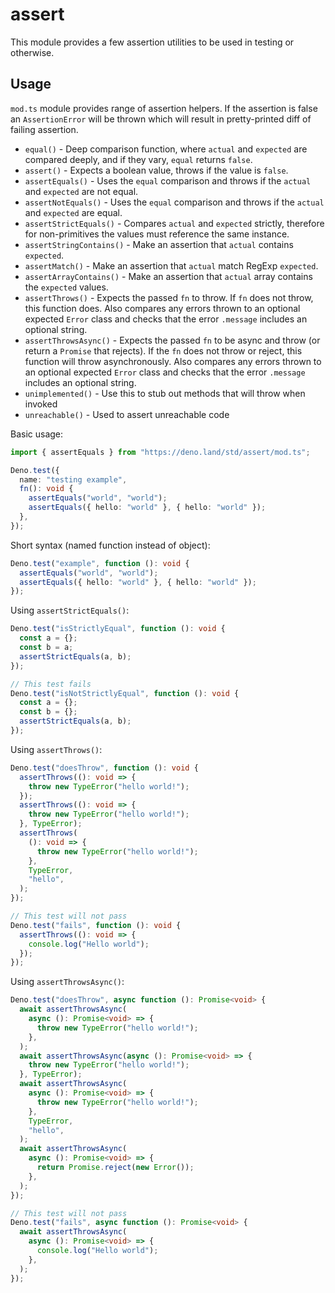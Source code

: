 # assert

This module provides a few assertion utilities to be used in testing or
otherwise.

## Usage

`mod.ts` module provides range of assertion helpers. If the assertion is false
an `AssertionError` will be thrown which will result in pretty-printed diff of
failing assertion.

- `equal()` - Deep comparison function, where `actual` and `expected` are
  compared deeply, and if they vary, `equal` returns `false`.
- `assert()` - Expects a boolean value, throws if the value is `false`.
- `assertEquals()` - Uses the `equal` comparison and throws if the `actual` and
  `expected` are not equal.
- `assertNotEquals()` - Uses the `equal` comparison and throws if the `actual`
  and `expected` are equal.
- `assertStrictEquals()` - Compares `actual` and `expected` strictly, therefore
  for non-primitives the values must reference the same instance.
- `assertStringContains()` - Make an assertion that `actual` contains
  `expected`.
- `assertMatch()` - Make an assertion that `actual` match RegExp `expected`.
- `assertArrayContains()` - Make an assertion that `actual` array contains the
  `expected` values.
- `assertThrows()` - Expects the passed `fn` to throw. If `fn` does not throw,
  this function does. Also compares any errors thrown to an optional expected
  `Error` class and checks that the error `.message` includes an optional
  string.
- `assertThrowsAsync()` - Expects the passed `fn` to be async and throw (or
  return a `Promise` that rejects). If the `fn` does not throw or reject, this
  function will throw asynchronously. Also compares any errors thrown to an
  optional expected `Error` class and checks that the error `.message` includes
  an optional string.
- `unimplemented()` - Use this to stub out methods that will throw when invoked
- `unreachable()` - Used to assert unreachable code

Basic usage:

```ts
import { assertEquals } from "https://deno.land/std/assert/mod.ts";

Deno.test({
  name: "testing example",
  fn(): void {
    assertEquals("world", "world");
    assertEquals({ hello: "world" }, { hello: "world" });
  },
});
```

Short syntax (named function instead of object):

```ts
Deno.test("example", function (): void {
  assertEquals("world", "world");
  assertEquals({ hello: "world" }, { hello: "world" });
});
```

Using `assertStrictEquals()`:

```ts
Deno.test("isStrictlyEqual", function (): void {
  const a = {};
  const b = a;
  assertStrictEquals(a, b);
});

// This test fails
Deno.test("isNotStrictlyEqual", function (): void {
  const a = {};
  const b = {};
  assertStrictEquals(a, b);
});
```

Using `assertThrows()`:

```ts
Deno.test("doesThrow", function (): void {
  assertThrows((): void => {
    throw new TypeError("hello world!");
  });
  assertThrows((): void => {
    throw new TypeError("hello world!");
  }, TypeError);
  assertThrows(
    (): void => {
      throw new TypeError("hello world!");
    },
    TypeError,
    "hello",
  );
});

// This test will not pass
Deno.test("fails", function (): void {
  assertThrows((): void => {
    console.log("Hello world");
  });
});
```

Using `assertThrowsAsync()`:

```ts
Deno.test("doesThrow", async function (): Promise<void> {
  await assertThrowsAsync(
    async (): Promise<void> => {
      throw new TypeError("hello world!");
    },
  );
  await assertThrowsAsync(async (): Promise<void> => {
    throw new TypeError("hello world!");
  }, TypeError);
  await assertThrowsAsync(
    async (): Promise<void> => {
      throw new TypeError("hello world!");
    },
    TypeError,
    "hello",
  );
  await assertThrowsAsync(
    async (): Promise<void> => {
      return Promise.reject(new Error());
    },
  );
});

// This test will not pass
Deno.test("fails", async function (): Promise<void> {
  await assertThrowsAsync(
    async (): Promise<void> => {
      console.log("Hello world");
    },
  );
});
```
